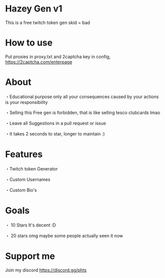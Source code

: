 # Hazey Gen v1
This is a free twitch token gen skid = bad


# How to use
Put proxies in proxy.txt and 2captcha key in config, https://2captcha.com/enterpage

# About

・Educational purpose only all your consequences caused by your actions is your responsibility

・Selling this Free gen is forbidden, that is like selling tesco clubcards lmao

・Leave all Suggestions in a pull request or issue

・It takes 2 seconds to star, longer to maintain :)

# Features

・Twitch token Generator

・Custom Usernames

・Custom Bio's

# Goals

・ 10 Stars It's decent :D

・ 20  stars omg maybe some people actually seen it now

# Support me
Join my discord
https://discord.gg/phts
